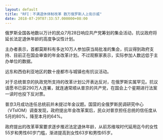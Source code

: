 ```yaml
---
layout: default
title: "RFI：不满退休体制改革 数万俄罗斯人上街示威"
date: 2018-07-29T07:33:57.000000+08:00
---
```


俄罗斯全国各地数以万计的民众7月28日响应共产党筹划的集会活动，抗议政府将延长法定退休年龄的高度争议性计划。

主办者表示，首都莫斯科有多达10万人参加获当局批准的集会，抗议得到政府支持、目前正在国会审查的年金改革计划。不过观察家表示，实际参加人数远低于主办单位的数据。

远东和西伯利亚地区的数十座都市与城镇也有抗议活动。

对于总统普京的执政党所支持的改革计划公开表达反对，在俄罗斯实属罕见。抗议请愿书已获290万人连署，就连通常顺从普京的共产党，在国会上个星期进行法案一读时也投下反对票。

普京3月成功连任总统前并未提过年金议题。国营的全俄罗斯民调研究中心（VTsIOM）调查发现，政府提出年金改革案后，民众对普京担任总统的信任度从5月的80%，降至本月的64%。

政府提出的改革草案要求逐步推迟法定退休年龄，从前苏维埃时代延用迄今的女性55岁和男性60岁门槛，渐进提高到女性63岁和男性65岁。

